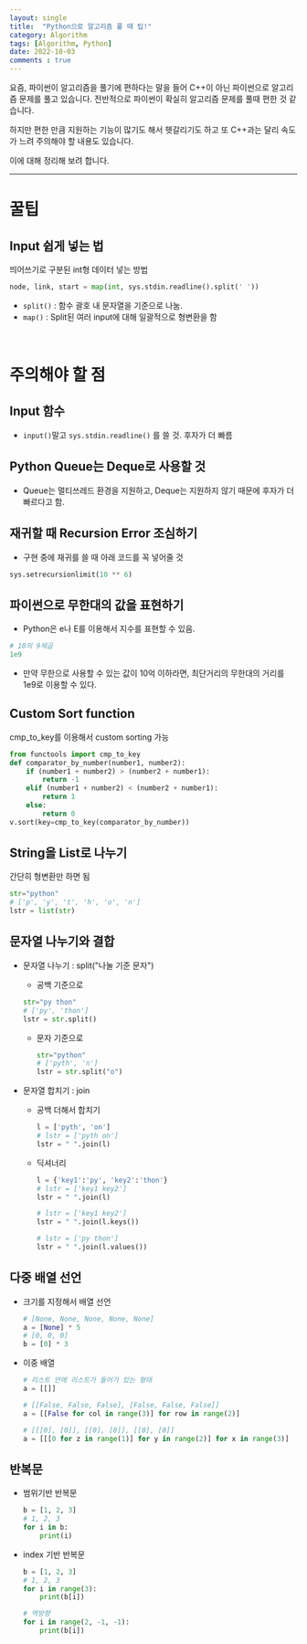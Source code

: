 ```yaml
---
layout: single
title:  "Python으로 알고리즘 풀 때 팁!"
category: Algorithm
tags: [Algorithm, Python]
date: 2022-10-03
comments : true
---
```


요즘, 파이썬이 알고리즘을 풀기에 편하다는 말을 들어 C++이 아닌 파이썬으로 알고리즘 문제를 풀고 있습니다.
전반적으로 파이썬이 확실히 알고리즘 문제를 풀때 편한 것 같습니다.

하지만 편한 만큼 지원하는 기능이 많기도 해서 헷갈리기도 하고 또 C++과는 달리 속도가 느려 주의해야 할 내용도 있습니다.

이에 대해 정리해 보려 합니다.

---
# 꿀팁
## Input 쉽게 넣는 법
띄어쓰기로 구분된 int형 데이터 넣는 방법
```python
node, link, start = map(int, sys.stdin.readline().split(' '))
```
* <code>split()</code> : 함수 괄호 내 문자열을 기준으로 나눔.
* <code>map()</code> : Split된 여러 input에 대해 일괄적으로 형변환을 함

<br>

# 주의해야 할 점
## Input 함수
* <code>input()</code>말고 <code>sys.stdin.readline()</code> 를 쓸 것. 후자가 더 빠름

## Python Queue는 Deque로 사용할 것
* Queue는 멀티쓰레드 환경을 지원하고, Deque는 지원하지 않기 때문에 후자가 더 빠르다고 함.

## 재귀할 때 Recursion Error 조심하기
* 구현 중에 재귀를 쓸 때 아래 코드를 꼭 넣어줄 것
```python
sys.setrecursionlimit(10 ** 6)
```

## 파이썬으로 무한대의 값을 표현하기
* Python은 e나 E를 이용해서 지수를 표현할 수 있음.
```python
# 10의 9제곱
1e9
```
* 만약 무한으로 사용할 수 있는 값이 10억 이하라면, 최단거리의 무한대의 거리를 1e9로 이용할 수 있다.

## Custom Sort function
cmp_to_key를 이용해서 custom sorting 가능

```python
from functools import cmp_to_key
def comparator_by_number(number1, number2):
    if (number1 + number2) > (number2 + number1):
        return -1
    elif (number1 + number2) < (number2 + number1):
        return 1
    else:
        return 0
v.sort(key=cmp_to_key(comparator_by_number))
```

## String을 List로 나누기
간단히 형변환만 하면 됨
```python
str="python"
# ['p', 'y', 't', 'h', 'o', 'n']
lstr = list(str)
```

## 문자열 나누기와 결합
* 문자열 나누기 : split("나눌 기준 문자")
    * 공백 기준으로 
    ```python
    str="py thon"
    # ['py', 'thon']
    lstr = str.split()
    ```

    * 문자 기준으로
        ```python
        str="python"
        # ['pyth', 'n']
        lstr = str.split("o")
        ```

* 문자열 합치기 : join
    * 공백 더해서 합치기
        ```python
        l = ['pyth', 'on']
        # lstr = ['pyth on']
        lstr = " ".join(l)
        ```

    * 딕셔너리
        ```python
        l = {'key1':'py', 'key2':'thon'}
        # lstr = ['key1 key2']
        lstr = " ".join(l)

        # lstr = ['key1 key2']
        lstr = " ".join(l.keys())

        # lstr = ['py thon']
        lstr = " ".join(l.values())
        ```

## 다중 배열 선언
* 크기를 지정해서 배열 선언
    ```python
    # [None, None, None, None, None]
    a = [None] * 5
    # [0, 0, 0]
    b = [0] * 3
    ```
    
* 이중 배열
    ```python
    # 리스트 안에 리스트가 들어가 있는 형태
    a = [[]]

    # [[False, False, False], [False, False, False]]
    a = [[False for col in range(3)] for row in range(2)]

    # [[[0], [0]], [[0], [0]], [[0], [0]]
    a = [[[0 for z in range(1)] for y in range(2)] for x in range(3)]
    ```

## 반복문
* 범위기반 반복문
    ```python
    b = [1, 2, 3]
    # 1, 2, 3
    for i in b:
        print(i)
    ```

* index 기반 반복문
    ```python
    b = [1, 2, 3]
    # 1, 2, 3
    for i in range(3):
        print(b[i])

    # 역방향
    for i in range(2, -1, -1):
        print(b[i])
    ```